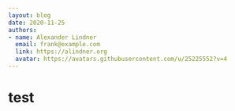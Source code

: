 ```yaml
---
layout: blog
date: 2020-11-25
authors:
- name: Alexander Lindner
  email: frank@example.com
  link: https://alindner.org
  avatar: https://avatars.githubusercontent.com/u/25225552?v=4
---
```


# test